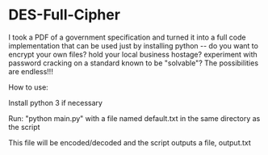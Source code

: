 # DES-Full-Cipher

I took a PDF of a government specification and turned it into a full code implementation that can be used just by installing python -- do you want to encrypt your own files? hold your local business hostage? experiment with password cracking on a standard known to be "solvable"? The possibilities are endless!!!


How to use:

Install python 3 if necessary

Run: "python main.py" with a file named default.txt in the same directory as the script

This file will be encoded/decoded and the script outputs a file, output.txt
